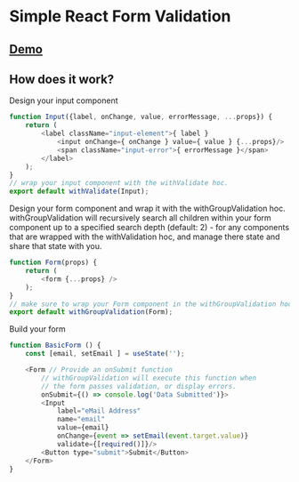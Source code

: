 # Simple React Form Validation

## [Demo](http://form-validator.digital-logic.net/)

## How does it work?

Design your input component
```javascript
function Input({label, onChange, value, errorMessage, ...props}) {
    return (
        <label className="input-element">{ label }
            <input onChange={ onChange } value={ value } {...props}/>
            <span className="input-error">{ errorMessage }</span>
        </label>
    );
}
// wrap your input component with the withValidate hoc.
export default withValidate(Input);
```
Design your form component and wrap it with the withGroupValidation hoc.
withGroupValidation will recursively search all children within your form component up to a specified search depth (default: 2) - for any components that are wrapped with the withValidation hoc, and manage there state and share that state with you.
```javascript
function Form(props) {
    return (
        <form {...props} />
    );
}
// make sure to wrap your Form component in the withGroupValidation hoc
export default withGroupValidation(Form);
```

Build your form
```javascript
function BasicForm () {
    const [email, setEmail ] = useState('');

    <Form // Provide an onSubmit function
        // withGroupValidation will execute this function when
        // the form passes validation, or display errors.
        onSubmit={() => console.log('Data Submitted')}>
        <Input
            label="eMail Address"
            name="email"
            value={email}
            onChange={event => setEmail(event.target.value)}
            validate={[required()]}/>
        <Button type="submit">Submit</Button>
    </Form>
}
```